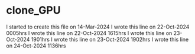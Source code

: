 # clone_GPU

I started to create this file on 14-Mar-2024
I wrote this line on 22-Oct-2024 0005hrs
I wrote this line on 22-Oct-2024 1615hrs
I wrote this line on 23-Oct-2024 1901hrs
I wrote this line on 23-Oct-2024 1902hrs
I wrote this line on 24-Oct-2024 1136hrs

